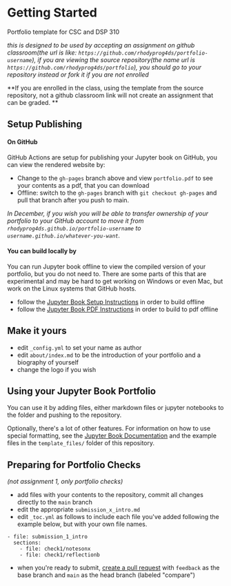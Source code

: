 # Getting Started


Portfolio template for CSC and DSP 310

_this is designed to be used by accepting an assignment on github classroom(the url is like: `https://github.com/rhodyprog4ds/portfolio-username`), if you are viewing the source repository(the name url is `https://github.com/rhodyprog4ds/portfolio`), you should go to your repository instead or fork it if you are not enrolled_

**If you are enrolled in the class, using the template from the source repository, not a github classroom link will not create an assignment that can be graded.  **

## Setup Publishing

#### On GitHub

GitHub Actions are setup for publishing your Jupyter book on GitHub, you can view the rendered website by:
  - Change to the `gh-pages` branch above and view `portfolio.pdf` to see your contents as a pdf, that you can download
  - Offline: switch to the `gh-pages` branch with `git checkout gh-pages` and pull that branch after you push to main.

_In December, if you wish you will be able to transfer ownership of your portfolio to your GitHub account to move it from `rhodyprog4ds.github.io/portfolio-username` to `username.github.io/whatever-you-want`._


#### You can build locally by

You can run Jupyter book offline to view the compiled version of your portfolio, but you do not need to. There are some parts of this that are experimental and may be hard to get working on Windows or even Mac, but work on the Linux systems that GitHub hosts.
  - follow the [Jupyter Book Setup Instructions](https://jupyterbook.org/start/overview.html) in order to build offline
  - follow the [Jupyter Book PDF Instructions](https://jupyterbook.org/advanced/pdf.html) in order to build to pdf offline



## Make it yours

- edit `_config.yml` to set your name as author
- edit `about/index.md` to be the introduction of your portfolio and a biography of yourself
- change the logo if you wish

## Using your Jupyter Book Portfolio

You can use it by adding files, either markdown files or jupyter notebooks to the folder and pushing to the repository.

Optionally, there's a lot of other features. For information on how to use special formatting, see the [Jupyter Book Documentation](https://jupyterbook.org/intro.html) and the example files in the `template_files/` folder of this repository.


## Preparing for Portfolio Checks
_(not assignment 1, only portfolio checks)_

- add files with your contents to the repository, commit all changes directly to the `main` branch
- edit the appropriate `submission_x_intro.md`
- edit `_toc.yml` as follows to include each file you've added following the example below, but with your own file names.
```
- file: submission_1_intro
  sections:
    - file: check1/notesonx
    - file: check1/reflectionb
```
- when you're ready to submit, [create a pull request](https://docs.github.com/en/github/collaborating-with-issues-and-pull-requests/creating-a-pull-request) with `feedback` as the base branch and `main` as the head branch (labeled "compare")
